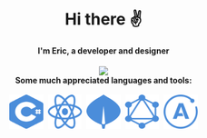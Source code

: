 <div align="center">
  <h1>Hi there ✌️</h1>
</div>

<div align="center">
  <b>I'm Eric, a developer and designer</b>
</div>

<br />

<div align="center">
  <a href="https://github.com/anuraghazra/github-readme-stats">
    <img align="center" src="https://github-readme-stats.vercel.app/api?username=erictakman&repo=github-readme-stats&show_icons=true&text_color=8B949E&title_color=58A6FF&bg_color=0D1117&icon_color=58A6FF&hide_border=true" />
  </a>
</div>

<div align="center">
  <b>Some much appreciated languages and tools:</b>
</div>

<br />

<div align="center">
  <img src="svg/csharp.svg" title="C#" alt="C#" width="60" height="60"/>&nbsp;
  <img src="svg/react.svg" title="React" alt="React" width="60" height="60"/>&nbsp;
  <img src="svg/mongodb.svg" title="MongoDB" alt="MongoDB" width="60" height="60"/>&nbsp;
  <img src="svg/graphql.svg" title="GraphQL" alt="GraphQL" width="60" height="60"/>&nbsp;
  <img src="svg/apollo.svg" title="Apollo" alt="Apollo" width="60" height="60"/>
</div>
